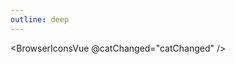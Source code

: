 ```yaml
---
outline: deep
---
```


<script setup>
import { useData , useRoute,contentUpdatedCallbacks } from 'vitepress'
import {ref} from "vue"
import BrowserIconsVue from "./browser-icons.vue"

const { site, theme, page, frontmatter } = useData()
const route= useRoute()
const catChanged=(val)=>{
 contentUpdatedCallbacks.forEach(f=>f())
}

</script>

 <BrowserIconsVue @catChanged="catChanged" />
